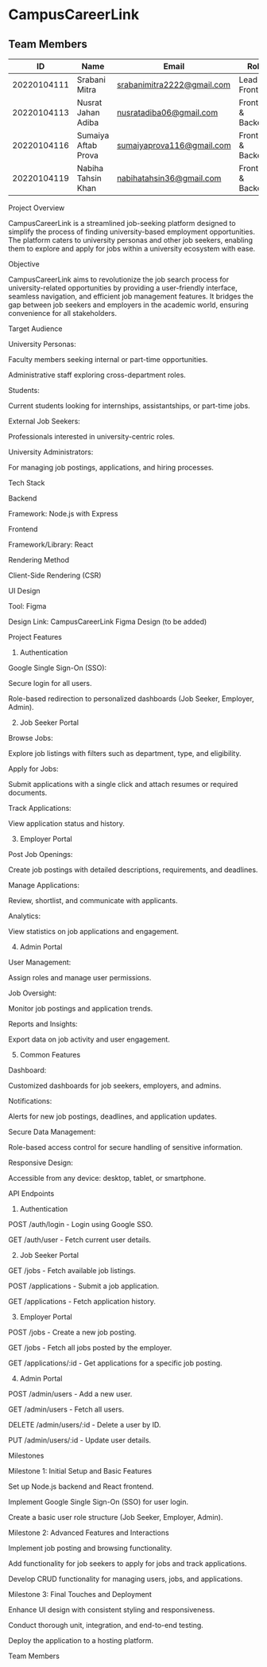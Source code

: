 # CampusCareerLink
<!DOCTYPE html>
<html lang="en">
<head>
    <meta charset="UTF-8">
    <meta name="viewport" content="width=device-width, initial-scale=1.0">
    <link rel="stylesheet" href="styles.css">
</head>
<body>
    <div class="table-container">
        <h2>Team Members</h2>
        <table>
            <thead>
                <tr>
                    <th>ID</th>
                    <th>Name</th>
                    <th>Email</th>
                    <th>Role</th>
                </tr>
            </thead>
            <tbody>
                <tr>
                    <td>20220104111</td>
                    <td> Srabani Mitra</td>
                    <td><a href=""">srabanimitra2222@gmail.com</a></td>
                    <td>Lead &amp; Frontend</td>
                </tr>
                <tr>
                    <td>20220104113</td>
                    <td>Nusrat Jahan Adiba</td>
                    <td><a href="mailto:">nusratadiba06@gmail.com</a></td>
                    <td>Frontend &amp; Backend</td>
                </tr>
                <tr>
                    <td>20220104116</td>
                    <td>Sumaiya Aftab Prova</td>
                    <td><a href="">sumaiyaprova116@gmail.com</a></td>
                    <td>Frontend &amp; Backend</td>
                </tr>
                <tr>
                    <td>20220104119</td>
                    <td>Nabiha Tahsin Khan</td>
                    <td><a href="">nabihatahsin36@gmail.com</a></td>
                    <td>Frontend &amp; Backend</td>
                </tr>
            </tbody>
        </table>
    </div>
</body>
</html>
Project Overview

CampusCareerLink is a streamlined job-seeking platform designed to simplify the process of finding university-based employment opportunities. The platform caters to university personas and other job seekers, enabling them to explore and apply for jobs within a university ecosystem with ease.

Objective

CampusCareerLink aims to revolutionize the job search process for university-related opportunities by providing a user-friendly interface, seamless navigation, and efficient job management features. It bridges the gap between job seekers and employers in the academic world, ensuring convenience for all stakeholders.

Target Audience

University Personas:

Faculty members seeking internal or part-time opportunities.

Administrative staff exploring cross-department roles.

Students:

Current students looking for internships, assistantships, or part-time jobs.

External Job Seekers:

Professionals interested in university-centric roles.

University Administrators:

For managing job postings, applications, and hiring processes.

Tech Stack

Backend

Framework: Node.js with Express

Frontend

Framework/Library: React

Rendering Method

Client-Side Rendering (CSR)

UI Design

Tool: Figma

Design Link: CampusCareerLink Figma Design (to be added)

Project Features

1. Authentication

Google Single Sign-On (SSO):

Secure login for all users.

Role-based redirection to personalized dashboards (Job Seeker, Employer, Admin).

2. Job Seeker Portal

Browse Jobs:

Explore job listings with filters such as department, type, and eligibility.

Apply for Jobs:

Submit applications with a single click and attach resumes or required documents.

Track Applications:

View application status and history.

3. Employer Portal

Post Job Openings:

Create job postings with detailed descriptions, requirements, and deadlines.

Manage Applications:

Review, shortlist, and communicate with applicants.

Analytics:

View statistics on job applications and engagement.

4. Admin Portal

User Management:

Assign roles and manage user permissions.

Job Oversight:

Monitor job postings and application trends.

Reports and Insights:

Export data on job activity and user engagement.

5. Common Features

Dashboard:

Customized dashboards for job seekers, employers, and admins.

Notifications:

Alerts for new job postings, deadlines, and application updates.

Secure Data Management:

Role-based access control for secure handling of sensitive information.

Responsive Design:

Accessible from any device: desktop, tablet, or smartphone.

API Endpoints

1. Authentication

POST /auth/login - Login using Google SSO.

GET /auth/user - Fetch current user details.

2. Job Seeker Portal

GET /jobs - Fetch available job listings.

POST /applications - Submit a job application.

GET /applications - Fetch application history.

3. Employer Portal

POST /jobs - Create a new job posting.

GET /jobs - Fetch all jobs posted by the employer.

GET /applications/:id - Get applications for a specific job posting.

4. Admin Portal

POST /admin/users - Add a new user.

GET /admin/users - Fetch all users.

DELETE /admin/users/:id - Delete a user by ID.

PUT /admin/users/:id - Update user details.

Milestones

Milestone 1: Initial Setup and Basic Features

Set up Node.js backend and React frontend.

Implement Google Single Sign-On (SSO) for user login.

Create a basic user role structure (Job Seeker, Employer, Admin).

Milestone 2: Advanced Features and Interactions

Implement job posting and browsing functionality.

Add functionality for job seekers to apply for jobs and track applications.

Develop CRUD functionality for managing users, jobs, and applications.

Milestone 3: Final Touches and Deployment

Enhance UI design with consistent styling and responsiveness.

Conduct thorough unit, integration, and end-to-end testing.

Deploy the application to a hosting platform.

Team Members
